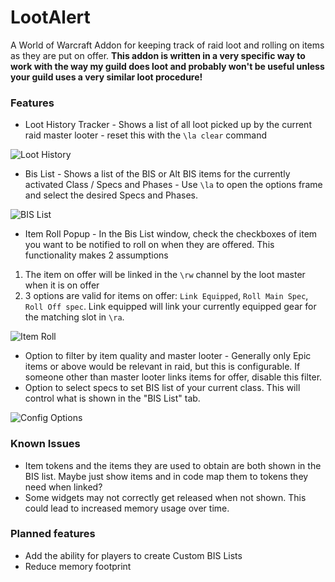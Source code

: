 LootAlert
=====

A World of Warcraft Addon for keeping track of raid loot and rolling on items as they are put on offer. **This addon is written in a very specific way to work with the way my guild does loot and probably won't be useful unless your guild uses a very similar loot procedure!**


### Features

* Loot History Tracker - Shows a list of all loot picked up by the current raid master looter - reset this with the `\la clear` command

![Loot History](https://i.imgur.com/sqkqOK9.png)

* Bis List - Shows a list of the BIS or Alt BIS items for the currently activated Class / Specs and Phases - Use `\la` to open the options frame and select the desired Specs and Phases.

![BIS List](https://i.imgur.com/P0JmNMj.png)

* Item Roll Popup - In the Bis List window, check the checkboxes of item you want to be notified to roll on when they are offered. This functionality makes 2 assumptions

1) The item on offer will be linked in the `\rw` channel by the loot master when it is on offer
2) 3 options are valid for items on offer: `Link Equipped`, `Roll Main Spec`, `Roll Off spec`. Link equipped will link your currently equipped gear for the matching slot in `\ra`.

![Item Roll](https://i.imgur.com/avo3DYr.png)

* Option to filter by item quality and master looter - Generally only Epic items or above would be relevant in raid, but this is configurable. If someone other than master looter links items for offer, disable this filter.
* Option to select specs to set BIS list of your current class. This will control what is shown in the "BIS List" tab.

![Config Options](https://i.imgur.com/7laQ7H3.png)


### Known Issues

- Item tokens and the items they are used to obtain are both shown in the BIS list. Maybe just show items and in code map them to tokens they need when linked?
- Some widgets may not correctly get released when not shown. This could lead to increased memory usage over time.

### Planned features

- Add the ability for players to create Custom BIS Lists
- Reduce memory footprint